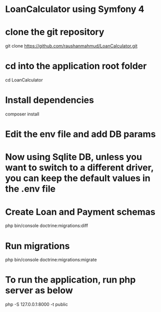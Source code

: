 <h1>LoanCalculator using Symfony 4</h1>

# clone the git repository
git clone https://github.com/raushanmahmud/LoanCalculator.git

# cd into the application root folder
cd LoanCalculator

# Install dependencies
composer install

# Edit the env file and add DB params
# Now using Sqlite DB, unless you want to switch to a different driver, you can keep the default values in the .env file

# Create Loan and Payment schemas
php bin/console doctrine:migrations:diff
# Run migrations
php bin/console doctrine:migrations:migrate


# To run the application, run php server as below
php -S 127.0.0.1:8000 -t public